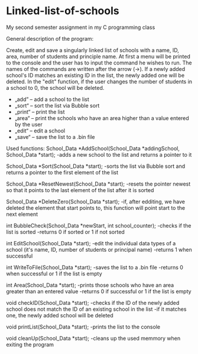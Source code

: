 # Linked-list-of-schools
My second semester assignment in my C programming class

General description of the program:

Create, edit and save a singularly linked list of schools with a name, ID, area, number of students and principle name. At first a menu will be printed to the console and the user has to input the command he wishes to run. The names of the commands are written after the arrow (->).
If a newly added school's ID matches an existing ID in the list, the newly added one will be deleted. In the "edit" function, if the user changes the number of students in a school to 0, the school will be deleted.

- „add” – add a school to the list 
- „sort“ – sort the list via Bubble sort
- „print“ – print the list
- „area“ – print the schools who have an area higher than a value entered by the user  
- „edit“ – edit a school
- „save“ – save the list to a .bin  file

Used functions:
School_Data *AddSchool(School_Data *addingSchool, School_Data *start);
-adds a new school to the list and returns a pointer to it

School_Data *Sort(School_Data *start);
-sorts the list via Bubble sort and returns a pointer to the first element of the list

School_Data *ResetNewest(School_Data *start);
-resets the pointer newest so that it points to the last element of the list after it is sorted

School_Data *DeleteZero(School_Data *start);
-if, after edditing, we have deleted the element that start points to, this function will point start to the next element

int BubbleCheck(School_Data *newStart, int school_counter);
-checks if the list is sorted
-returns 0 if sorted or 1 if not sorted

int EditSchool(School_Data *start);
-edit the individual data types of a school (it's name, ID, number of students or principal name) 
-returns 1 when successful

int WriteToFile(School_Data *start);
-saves the list to a .bin file
-returns 0 when successful or 1 if the list is empty

int Area(School_Data *start);
-prints those schools who have an area greater than an entered value
-returns 0 if successful or 1 if the list is empty

void checkID(School_Data *start);
-checks if the ID of the newly added school does not match the ID of an existing school in the list
-if it matches one, the newly added school will be deleted

void printList(School_Data *start);
-prints the list to the console

void cleanUp(School_Data *start);
-cleans up the used memmory when exiting the program
